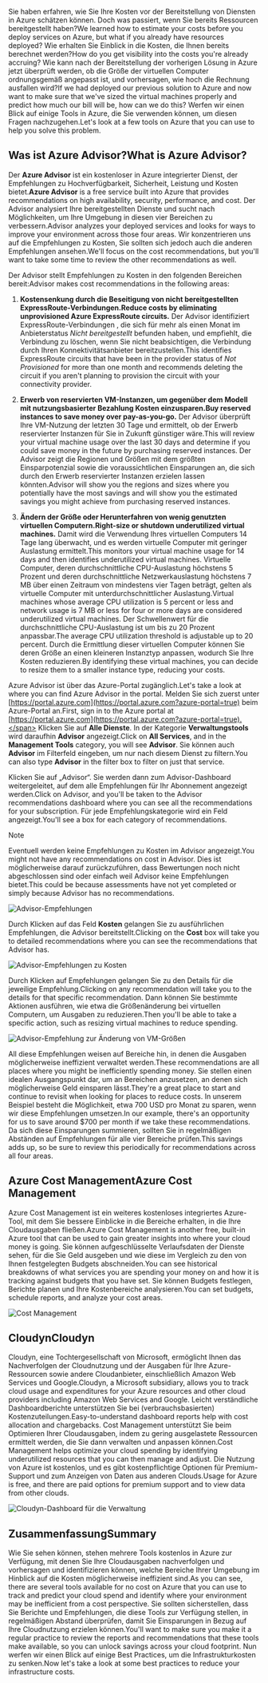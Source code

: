 <span data-ttu-id="4fcc0-101">Sie haben erfahren, wie Sie Ihre Kosten vor der Bereitstellung von Diensten in Azure schätzen können. Doch was passiert, wenn Sie bereits Ressourcen bereitgestellt haben?</span><span class="sxs-lookup"><span data-stu-id="4fcc0-101">We learned how to estimate your costs before you deploy services on Azure, but what if you already have resources deployed?</span></span> <span data-ttu-id="4fcc0-102">Wie erhalten Sie Einblick in die Kosten, die Ihnen bereits berechnet werden?</span><span class="sxs-lookup"><span data-stu-id="4fcc0-102">How do you get visibility into the costs you're already accruing?</span></span> <span data-ttu-id="4fcc0-103">Wie kann nach der Bereitstellung der vorherigen Lösung in Azure jetzt überprüft werden, ob die Größe der virtuellen Computer ordnungsgemäß angepasst ist, und vorhersagen, wie hoch die Rechnung ausfallen wird?</span><span class="sxs-lookup"><span data-stu-id="4fcc0-103">If we had deployed our previous solution to Azure and now want to make sure that we've sized the virtual machines properly and predict how much our bill will be, how can we do this?</span></span> <span data-ttu-id="4fcc0-104">Werfen wir einen Blick auf einige Tools in Azure, die Sie verwenden können, um diesen Fragen nachzugehen.</span><span class="sxs-lookup"><span data-stu-id="4fcc0-104">Let's look at a few tools on Azure that you can use to help you solve this problem.</span></span>

## <a name="what-is-azure-advisor"></a><span data-ttu-id="4fcc0-105">Was ist Azure Advisor?</span><span class="sxs-lookup"><span data-stu-id="4fcc0-105">What is Azure Advisor?</span></span> 

<span data-ttu-id="4fcc0-106">Der **Azure Advisor** ist ein kostenloser in Azure integrierter Dienst, der Empfehlungen zu Hochverfügbarkeit, Sicherheit, Leistung und Kosten bietet.</span><span class="sxs-lookup"><span data-stu-id="4fcc0-106">**Azure Advisor** is a free service built into Azure that provides recommendations on high availability, security, performance, and cost.</span></span> <span data-ttu-id="4fcc0-107">Der Advisor analysiert Ihre bereitgestellten Dienste und sucht nach Möglichkeiten, um Ihre Umgebung in diesen vier Bereichen zu verbessern.</span><span class="sxs-lookup"><span data-stu-id="4fcc0-107">Advisor analyzes your deployed services and looks for ways to improve your environment across those four areas.</span></span> <span data-ttu-id="4fcc0-108">Wir konzentrieren uns auf die Empfehlungen zu Kosten, Sie sollten sich jedoch auch die anderen Empfehlungen ansehen.</span><span class="sxs-lookup"><span data-stu-id="4fcc0-108">We'll focus on the cost recommendations, but you'll want to take some time to review the other recommendations as well.</span></span>

<span data-ttu-id="4fcc0-109">Der Advisor stellt Empfehlungen zu Kosten in den folgenden Bereichen bereit:</span><span class="sxs-lookup"><span data-stu-id="4fcc0-109">Advisor makes cost recommendations in the following areas:</span></span> 

1. <span data-ttu-id="4fcc0-110">**Kostensenkung durch die Beseitigung von nicht bereitgestellten ExpressRoute-Verbindungen.**</span><span class="sxs-lookup"><span data-stu-id="4fcc0-110">**Reduce costs by eliminating unprovisioned Azure ExpressRoute circuits.**</span></span> 
    <span data-ttu-id="4fcc0-111">Der Advisor identifiziert ExpressRoute-Verbindungen , die sich für mehr als einen Monat im Anbieterstatus *Nicht bereitgestellt* befunden haben, und empfiehlt, die Verbindung zu löschen, wenn Sie nicht beabsichtigen, die Verbindung durch Ihren Konnektivitätsanbieter bereitzustellen.</span><span class="sxs-lookup"><span data-stu-id="4fcc0-111">This identifies ExpressRoute circuits that have been in the provider status of *Not Provisioned* for more than one month and recommends deleting the circuit if you aren't planning to provision the circuit with your connectivity provider.</span></span>

2. <span data-ttu-id="4fcc0-112">**Erwerb von reservierten VM-Instanzen, um gegenüber dem Modell mit nutzungsbasierter Bezahlung Kosten einzusparen.**</span><span class="sxs-lookup"><span data-stu-id="4fcc0-112">**Buy reserved instances to save money over pay-as-you-go.**</span></span> 
    <span data-ttu-id="4fcc0-113">Der Advisor überprüft Ihre VM-Nutzung der letzten 30 Tage und ermittelt, ob der Erwerb reservierter Instanzen für Sie in Zukunft günstiger wäre.</span><span class="sxs-lookup"><span data-stu-id="4fcc0-113">This will review your virtual machine usage over the last 30 days and determine if you could save money in the future by purchasing reserved instances.</span></span> <span data-ttu-id="4fcc0-114">Der Advisor zeigt die Regionen und Größen mit dem größten Einsparpotenzial sowie die voraussichtlichen Einsparungen an, die sich durch den Erwerb reservierter Instanzen erzielen lassen könnten.</span><span class="sxs-lookup"><span data-stu-id="4fcc0-114">Advisor will show you the regions and sizes where you potentially have the most savings and will show you the estimated savings you might achieve from purchasing reserved instances.</span></span>
    
3. <span data-ttu-id="4fcc0-115">**Ändern der Größe oder Herunterfahren von wenig genutzten virtuellen Computern.**</span><span class="sxs-lookup"><span data-stu-id="4fcc0-115">**Right-size or shutdown underutilized virtual machines.**</span></span> 
    <span data-ttu-id="4fcc0-116">Damit wird die Verwendung Ihres virtuellen Computers 14 Tage lang überwacht, und es werden virtuelle Computer mit geringer Auslastung ermittelt.</span><span class="sxs-lookup"><span data-stu-id="4fcc0-116">This monitors your virtual machine usage for 14 days and then identifies underutilized virtual machines.</span></span> <span data-ttu-id="4fcc0-117">Virtuelle Computer, deren durchschnittliche CPU-Auslastung höchstens 5 Prozent und deren durchschnittliche Netzwerkauslastung höchstens 7 MB über einen Zeitraum von mindestens vier Tagen beträgt, gelten als virtuelle Computer mit unterdurchschnittlicher Auslastung.</span><span class="sxs-lookup"><span data-stu-id="4fcc0-117">Virtual machines whose average CPU utilization is 5 percent or less and network usage is 7 MB or less for four or more days are considered underutilized virtual machines.</span></span> <span data-ttu-id="4fcc0-118">Der Schwellenwert für die durchschnittliche CPU-Auslastung ist um bis zu 20 Prozent anpassbar.</span><span class="sxs-lookup"><span data-stu-id="4fcc0-118">The average CPU utilization threshold is adjustable up to 20 percent.</span></span> <span data-ttu-id="4fcc0-119">Durch die Ermittlung dieser virtuellen Computer können Sie deren Größe an einen kleineren Instanztyp anpassen, wodurch Sie Ihre Kosten reduzieren.</span><span class="sxs-lookup"><span data-stu-id="4fcc0-119">By identifying these virtual machines, you can decide to resize them to a smaller instance type, reducing your costs.</span></span>

<span data-ttu-id="4fcc0-120">Azure Advisor ist über das Azure-Portal zugänglich.</span><span class="sxs-lookup"><span data-stu-id="4fcc0-120">Let's take a look at where you can find Azure Advisor in the portal.</span></span> <span data-ttu-id="4fcc0-121">Melden Sie sich zuerst unter [https://portal.azure.com](https://portal.azure.com?azure-portal=true) beim Azure-Portal an.</span><span class="sxs-lookup"><span data-stu-id="4fcc0-121">First, sign in to the Azure portal at [https://portal.azure.com](https://portal.azure.com?azure-portal=true).</span></span> <span data-ttu-id="4fcc0-122">Klicken Sie auf **Alle Dienste**. In der Kategorie **Verwaltungstools** wird daraufhin **Advisor** angezeigt.</span><span class="sxs-lookup"><span data-stu-id="4fcc0-122">Click on **All Services**, and in the **Management Tools** category, you will see **Advisor**.</span></span> <span data-ttu-id="4fcc0-123">Sie können auch **Advisor** im Filterfeld eingeben, um nur nach diesem Dienst zu filtern.</span><span class="sxs-lookup"><span data-stu-id="4fcc0-123">You can also type **Advisor** in the filter box to filter on just that service.</span></span> 

<span data-ttu-id="4fcc0-124">Klicken Sie auf „Advisor“. Sie werden dann zum Advisor-Dashboard weitergeleitet, auf dem alle Empfehlungen für Ihr Abonnement angezeigt werden.</span><span class="sxs-lookup"><span data-stu-id="4fcc0-124">Click on Advisor, and you'll be taken to the Advisor recommendations dashboard where you can see all the recommendations for your subscription.</span></span> <span data-ttu-id="4fcc0-125">Für jede Empfehlungskategorie wird ein Feld angezeigt.</span><span class="sxs-lookup"><span data-stu-id="4fcc0-125">You'll see a box for each category of recommendations.</span></span> 

> [!NOTE]
> <span data-ttu-id="4fcc0-126">Eventuell werden keine Empfehlungen zu Kosten im Advisor angezeigt.</span><span class="sxs-lookup"><span data-stu-id="4fcc0-126">You might not have any recommendations on cost in Advisor.</span></span> <span data-ttu-id="4fcc0-127">Dies ist möglicherweise darauf zurückzuführen, dass Bewertungen noch nicht abgeschlossen sind oder einfach weil Advisor keine Empfehlungen bietet.</span><span class="sxs-lookup"><span data-stu-id="4fcc0-127">This could be because assessments have not yet completed or simply because Advisor has no recommendations.</span></span>

![Advisor-Empfehlungen](../media-drafts/3-advisor-recommendations.png)

<span data-ttu-id="4fcc0-129">Durch Klicken auf das Feld **Kosten** gelangen Sie zu ausführlichen Empfehlungen, die Advisor bereitstellt.</span><span class="sxs-lookup"><span data-stu-id="4fcc0-129">Clicking on the **Cost** box will take you to detailed recommendations where you can see the recommendations that Advisor has.</span></span>

![Advisor-Empfehlungen zu Kosten](../media-drafts/3-advisor-cost-recommendations.png)

<span data-ttu-id="4fcc0-131">Durch Klicken auf Empfehlungen gelangen Sie zu den Details für die jeweilige Empfehlung.</span><span class="sxs-lookup"><span data-stu-id="4fcc0-131">Clicking on any recommendation will take you to the details for that specific recommendation.</span></span> <span data-ttu-id="4fcc0-132">Dann können Sie bestimmte Aktionen ausführen, wie etwa die Größenänderung bei virtuellen Computern, um Ausgaben zu reduzieren.</span><span class="sxs-lookup"><span data-stu-id="4fcc0-132">Then you'll be able to take a specific action, such as resizing virtual machines to reduce spending.</span></span>

![Advisor-Empfehlung zur Änderung von VM-Größen](../media-drafts/3-advisor-resize-vm.png)

<span data-ttu-id="4fcc0-134">All diese Empfehlungen weisen auf Bereiche hin, in denen die Ausgaben möglicherweise ineffizient verwaltet werden.</span><span class="sxs-lookup"><span data-stu-id="4fcc0-134">These recommendations are all places where you might be inefficiently spending money.</span></span> <span data-ttu-id="4fcc0-135">Sie stellen einen idealen Ausgangspunkt dar, um an Bereichen anzusetzen, an denen sich möglicherweise Geld einsparen lässt.</span><span class="sxs-lookup"><span data-stu-id="4fcc0-135">They're a great place to start and continue to revisit when looking for places to reduce costs.</span></span> <span data-ttu-id="4fcc0-136">In unserem Beispiel besteht die Möglichkeit, etwa 700 USD pro Monat zu sparen, wenn wir diese Empfehlungen umsetzen.</span><span class="sxs-lookup"><span data-stu-id="4fcc0-136">In our example, there's an opportunity for us to save around $700 per month if we take these recommendations.</span></span> <span data-ttu-id="4fcc0-137">Da sich diese Einsparungen summieren, sollten Sie in regelmäßigen Abständen auf Empfehlungen für alle vier Bereiche prüfen.</span><span class="sxs-lookup"><span data-stu-id="4fcc0-137">This savings adds up, so be sure to review this periodically for recommendations across all four areas.</span></span>

## <a name="azure-cost-management"></a><span data-ttu-id="4fcc0-138">Azure Cost Management</span><span class="sxs-lookup"><span data-stu-id="4fcc0-138">Azure Cost Management</span></span>

<span data-ttu-id="4fcc0-139">Azure Cost Management ist ein weiteres kostenloses integriertes Azure-Tool, mit dem Sie bessere Einblicke in die Bereiche erhalten, in die Ihre Cloudausgaben fließen.</span><span class="sxs-lookup"><span data-stu-id="4fcc0-139">Azure Cost Management is another free, built-in Azure tool that can be used to gain greater insights into where your cloud money is going.</span></span> <span data-ttu-id="4fcc0-140">Sie können aufgeschlüsselte Verlaufsdaten der Dienste sehen, für die Sie Geld ausgeben und wie diese im Vergleich zu den von Ihnen festgelegten Budgets abschneiden.</span><span class="sxs-lookup"><span data-stu-id="4fcc0-140">You can see historical breakdowns of what services you are spending your money on and how it is tracking against budgets that you have set.</span></span> <span data-ttu-id="4fcc0-141">Sie können Budgets festlegen, Berichte planen und Ihre Kostenbereiche analysieren.</span><span class="sxs-lookup"><span data-stu-id="4fcc0-141">You can set budgets, schedule reports, and analyze your cost areas.</span></span>

![Cost Management](../media-drafts/3-cost-management.png)

## <a name="cloudyn"></a><span data-ttu-id="4fcc0-143">Cloudyn</span><span class="sxs-lookup"><span data-stu-id="4fcc0-143">Cloudyn</span></span> 

<span data-ttu-id="4fcc0-144">Cloudyn, eine Tochtergesellschaft von Microsoft, ermöglicht Ihnen das Nachverfolgen der Cloudnutzung und der Ausgaben für Ihre Azure-Ressourcen sowie andere Cloudanbieter, einschließlich Amazon Web Services und Google.</span><span class="sxs-lookup"><span data-stu-id="4fcc0-144">Cloudyn, a Microsoft subsidiary, allows you to track cloud usage and expenditures for your Azure resources and other cloud providers including Amazon Web Services and Google.</span></span> <span data-ttu-id="4fcc0-145">Leicht verständliche Dashboardberichte unterstützen Sie bei (verbrauchsbasierten) Kostenzuteilungen.</span><span class="sxs-lookup"><span data-stu-id="4fcc0-145">Easy-to-understand dashboard reports help with cost allocation and chargebacks.</span></span> <span data-ttu-id="4fcc0-146">Cost Management unterstützt Sie beim Optimieren Ihrer Cloudausgaben, indem zu gering ausgelastete Ressourcen ermittelt werden, die Sie dann verwalten und anpassen können.</span><span class="sxs-lookup"><span data-stu-id="4fcc0-146">Cost Management helps optimize your cloud spending by identifying underutilized resources that you can then manage and adjust.</span></span> <span data-ttu-id="4fcc0-147">Die Nutzung von Azure ist kostenlos, und es gibt kostenpflichtige Optionen für Premium-Support und zum Anzeigen von Daten aus anderen Clouds.</span><span class="sxs-lookup"><span data-stu-id="4fcc0-147">Usage for Azure is free, and there are paid options for premium support and to view data from other clouds.</span></span> 

![Cloudyn-Dashboard für die Verwaltung](../media-drafts/3-cloudyn-mgt-dash.png)

## <a name="summary"></a><span data-ttu-id="4fcc0-149">Zusammenfassung</span><span class="sxs-lookup"><span data-stu-id="4fcc0-149">Summary</span></span>

<span data-ttu-id="4fcc0-150">Wie Sie sehen können, stehen mehrere Tools kostenlos in Azure zur Verfügung, mit denen Sie Ihre Cloudausgaben nachverfolgen und vorhersagen und identifizieren können, welche Bereiche Ihrer Umgebung im Hinblick auf die Kosten möglicherweise ineffizient sind.</span><span class="sxs-lookup"><span data-stu-id="4fcc0-150">As you can see, there are several tools available for no cost on Azure that you can use to track and predict your cloud spend and identify where your environment may be inefficient from a cost perspective.</span></span> <span data-ttu-id="4fcc0-151">Sie sollten sicherstellen, dass Sie Berichte und Empfehlungen, die diese Tools zur Verfügung stellen, in regelmäßigen Abstand überprüfen, damit Sie Einsparungen in Bezug auf Ihre Cloudnutzung erzielen können.</span><span class="sxs-lookup"><span data-stu-id="4fcc0-151">You'll want to make sure you make it a regular practice to review the reports and recommendations that these tools make available, so you can unlock savings across your cloud footprint.</span></span> <span data-ttu-id="4fcc0-152">Nun werfen wir einen Blick auf einige Best Practices, um die Infrastrukturkosten zu senken.</span><span class="sxs-lookup"><span data-stu-id="4fcc0-152">Now let's take a look at some best practices to reduce your infrastructure costs.</span></span>
